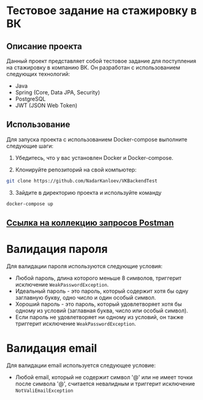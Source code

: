 # Тестовое задание на стажировку в ВК

## Описание проекта

Данный проект представляет собой тестовое задание для поступления на стажировку в компанию ВК. Он разработан с использованием следующих технологий:

- Java
- Spring (Core, Data JPA, Security)
- PostgreSQL
- JWT (JSON Web Token)

## Использование

Для запуска проекта с использованием Docker-compose выполните следующие шаги:

1. Убедитесь, что у вас установлен Docker и Docker-compose.

2. Клонируйте репозиторий на свой компьютер:

```bash
git clone https://github.com/NadarKanloev/VKBackendTest
```
3. Зайдите в директорию проекта и используйте команду
```bash
docker-compose up
```
## [Ссылка на коллекцию запросов Postman](https://www.postman.com/restless-escape-517248/workspace/habraggreagot/collection/27427106-ad1282f3-58a6-4432-b60b-7a7a5596d186?action=share&creator=27427106)

# Валидация пароля

Для валидации пароля используются следующие условия:

- Любой пароль, длина которого меньше 8 символов, триггерит исключение `WeakPasswordException`.
- Идеальный пароль - это пароль, который содержит хотя бы одну заглавную букву, одно число и один особый символ.
- Хороший пароль - это пароль, который удовлетворяет хотя бы одному из условий (заглавная буква, число или особый символ).
- Если пароль не удовлетворяет ни одному из условий, он также триггерит исключение `WeakPasswordException`.

# Валидация email

Для валидации email используется следующее условие:

- Любой email, который не содержит символ '@' или не имеет точки после символа '@', считается невалидным и триггерит исключение `NotValiEmailException`
